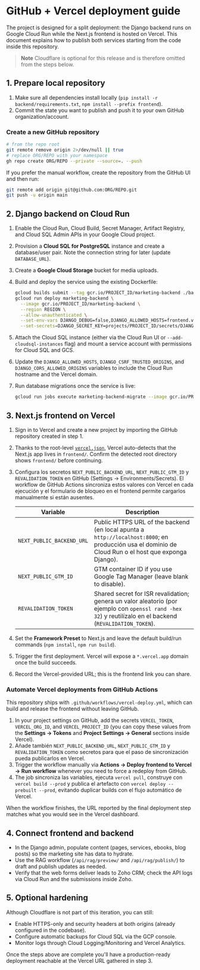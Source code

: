 # GitHub + Vercel deployment guide

The project is designed for a split deployment: the Django backend runs on Google Cloud Run while the Next.js frontend is hosted on Vercel. This document explains how to publish both services starting from the code inside this repository.

> **Note**
> Cloudflare is optional for this release and is therefore omitted from the steps below.

## 1. Prepare local repository

1. Make sure all dependencies install locally (`pip install -r backend/requirements.txt`, `npm install --prefix frontend`).
2. Commit the state you want to publish and push it to your own GitHub organization/account.

### Create a new GitHub repository

```bash
# from the repo root
git remote remove origin 2>/dev/null || true
# replace ORG/REPO with your namespace
gh repo create ORG/REPO --private --source=. --push
```

If you prefer the manual workflow, create the repository from the GitHub UI and then run:

```bash
git remote add origin git@github.com:ORG/REPO.git
git push -u origin main
```

## 2. Django backend on Cloud Run

1. Enable the Cloud Run, Cloud Build, Secret Manager, Artifact Registry, and Cloud SQL Admin APIs in your Google Cloud project.
2. Provision a **Cloud SQL for PostgreSQL** instance and create a database/user pair. Note the connection string for later (update `DATABASE_URL`).
3. Create a **Google Cloud Storage** bucket for media uploads.
4. Build and deploy the service using the existing Dockerfile:

   ```bash
   gcloud builds submit --tag gcr.io/PROJECT_ID/marketing-backend ./backend
   gcloud run deploy marketing-backend \
     --image gcr.io/PROJECT_ID/marketing-backend \
     --region REGION \
     --allow-unauthenticated \
     --set-env-vars DJANGO_DEBUG=false,DJANGO_ALLOWED_HOSTS=frontend.vercel.app,NEXT_PUBLIC_BACKEND_URL=https://marketing-backend-xyz.a.run.app \
     --set-secrets=DJANGO_SECRET_KEY=projects/PROJECT_ID/secrets/DJANGO_SECRET_KEY:latest,ZOHO_CLIENT_SECRET=projects/PROJECT_ID/secrets/ZOHO_CLIENT_SECRET:latest,ZOHO_REFRESH_TOKEN=projects/PROJECT_ID/secrets/ZOHO_REFRESH_TOKEN:latest
   ```

5. Attach the Cloud SQL instance (either via the Cloud Run UI or `--add-cloudsql-instances` flag) and mount a service account with permissions for Cloud SQL and GCS.
6. Update the `DJANGO_ALLOWED_HOSTS`, `DJANGO_CSRF_TRUSTED_ORIGINS`, and `DJANGO_CORS_ALLOWED_ORIGINS` variables to include the Cloud Run hostname and the Vercel domain.
7. Run database migrations once the service is live:

   ```bash
   gcloud run jobs execute marketing-backend-migrate --image gcr.io/PROJECT_ID/marketing-backend --command "python" --args "manage.py,migrate"
   ```

## 3. Next.js frontend on Vercel

1. Sign in to Vercel and create a new project by importing the GitHub repository created in step 1.
2. Thanks to the root-level [`vercel.json`](./vercel.json), Vercel auto-detects that the Next.js app lives in `frontend/`. Confirm the detected root directory shows `frontend/` before continuing.
3. Configura los secretos `NEXT_PUBLIC_BACKEND_URL`, `NEXT_PUBLIC_GTM_ID` y `REVALIDATION_TOKEN` en GitHub (Settings → Environments/Secrets). El workflow de GitHub Actions sincroniza estos valores con Vercel en cada ejecución y el formulario de bloqueo en el frontend permite cargarlos manualmente si están ausentes.

   | Variable | Description |
   | --- | --- |
   | `NEXT_PUBLIC_BACKEND_URL` | Public HTTPS URL of the backend (en local apunta a `http://localhost:8000`; en producción usa el dominio de Cloud Run o el host que exponga Django). |
   | `NEXT_PUBLIC_GTM_ID` | GTM container ID if you use Google Tag Manager (leave blank to disable). |
   | `REVALIDATION_TOKEN` | Shared secret for ISR revalidation; genera un valor aleatorio (por ejemplo con `openssl rand -hex 32`) y reutilízalo en el backend (`REVALIDATION_TOKEN`). |

4. Set the **Framework Preset** to Next.js and leave the default build/run commands (`npm install`, `npm run build`).
5. Trigger the first deployment. Vercel will expose a `*.vercel.app` domain once the build succeeds.
6. Record the Vercel-provided URL; this is the frontend link you can share.

### Automate Vercel deployments from GitHub Actions

This repository ships with `.github/workflows/vercel-deploy.yml`, which can build and release the frontend without leaving GitHub.

1. In your project settings on GitHub, add the secrets `VERCEL_TOKEN`, `VERCEL_ORG_ID`, and `VERCEL_PROJECT_ID` (you can copy these values from the **Settings → Tokens** and **Project Settings → General** sections inside Vercel).
2. Añade también `NEXT_PUBLIC_BACKEND_URL`, `NEXT_PUBLIC_GTM_ID` y `REVALIDATION_TOKEN` como secretos para que el paso de sincronización pueda publicarlos en Vercel.
3. Trigger the workflow manually via **Actions → Deploy frontend to Vercel → Run workflow** whenever you need to force a redeploy from GitHub.
4. The job sincroniza las variables, ejecuta `vercel pull`, construye con `vercel build --prod` y publica el artefacto con `vercel deploy --prebuilt --prod`, evitando duplicar builds con el flujo automático de Vercel.

When the workflow finishes, the URL reported by the final deployment step matches what you would see in the Vercel dashboard.

## 4. Connect frontend and backend

* In the Django admin, populate content (pages, services, ebooks, blog posts) so the marketing site has data to hydrate.
* Use the RAG workflow (`/api/rag/preview/` and `/api/rag/publish/`) to draft and publish updates as needed.
* Verify that the web forms deliver leads to Zoho CRM; check the API logs via Cloud Run and the submissions inside Zoho.

## 5. Optional hardening

Although Cloudflare is not part of this iteration, you can still:

* Enable HTTPS-only and security headers at both origins (already configured in the codebase).
* Configure automatic backups for Cloud SQL via the GCP console.
* Monitor logs through Cloud Logging/Monitoring and Vercel Analytics.

Once the steps above are complete you'll have a production-ready deployment reachable at the Vercel URL gathered in step 3.
